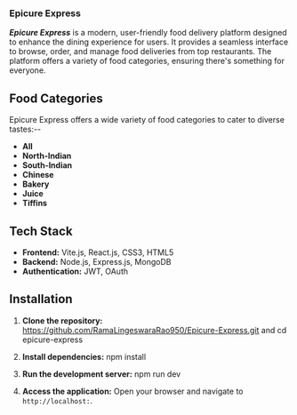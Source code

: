 ### Epicure Express

***Epicure Express*** is a modern, user-friendly food delivery platform designed to enhance the dining experience for users. It provides a seamless interface to browse, order, and manage food deliveries from top restaurants. The platform offers a variety of food categories, ensuring there's something for everyone.

## Food Categories
Epicure Express offers a wide variety of food categories to cater to diverse tastes:--
- **All**
- **North-Indian**
- **South-Indian**
- **Chinese**
- **Bakery**
- **Juice**
- **Tiffins**

## Tech Stack
- **Frontend:** Vite.js, React.js, CSS3, HTML5
- **Backend:** Node.js, Express.js, MongoDB
- **Authentication:** JWT, OAuth

## Installation
1. **Clone the repository:**   https://github.com/RamaLingeswaraRao950/Epicure-Express.git     and     cd epicure-express

2. **Install dependencies:**   npm install
 
3. **Run the development server:**   npm run dev
   
4. **Access the application:**   Open your browser and navigate to `http://localhost:`.
